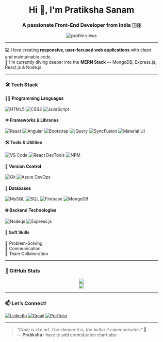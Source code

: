 <h1 align="center">Hi 👋, I'm Pratiksha Sanam</h1>
<h3 align="center">A passionate Front-End Developer from India 🇮🇳</h3>

<p align="center">
  <img src="https://komarev.com/ghpvc/?username=pratiksha-sanam&label=Profile%20views&color=0e75b6&style=flat" alt="profile views" />
</p>

---

💻 I love creating **responsive, user-focused web applications** with clean and maintainable code.  
🌱 I'm currently diving deeper into the **MERN Stack** — MongoDB, Express.js, React.js & Node.js.  

---

### 🛠️ Tech Stack

#### 👩‍💻 Programming Languages
![HTML5](https://img.shields.io/badge/-HTML5-E34F26?style=flat&logo=html5&logoColor=white)
![CSS3](https://img.shields.io/badge/-CSS3-1572B6?style=flat&logo=css3)
![JavaScript](https://img.shields.io/badge/-JavaScript-F7DF1E?style=flat&logo=javascript&logoColor=black)

#### ⚛️ Frameworks & Libraries
![React](https://img.shields.io/badge/-React-61DAFB?style=flat&logo=react&logoColor=black)
![Angular](https://img.shields.io/badge/-Angular-DD0031?style=flat&logo=angular&logoColor=white)
![Bootstrap](https://img.shields.io/badge/-Bootstrap-563D7C?style=flat&logo=bootstrap)
![jQuery](https://img.shields.io/badge/-jQuery-0769AD?style=flat&logo=jquery&logoColor=white)
![SyncFusion](https://img.shields.io/badge/-SyncFusion-blue?style=flat)
![Material UI](https://img.shields.io/badge/-MaterialUI-0081CB?style=flat&logo=mui)

#### 🛠 Tools & Utilities
![VS Code](https://img.shields.io/badge/-VSCode-007ACC?style=flat&logo=visual-studio-code)
![React DevTools](https://img.shields.io/badge/-React%20Devtools-61DAFB?style=flat&logo=react)
![NPM](https://img.shields.io/badge/-NPM-CB3837?style=flat&logo=npm)

#### 🔁 Version Control
![Git](https://img.shields.io/badge/-Git-F05032?style=flat&logo=git&logoColor=white)
![Azure DevOps](https://img.shields.io/badge/-Azure%20DevOps-0078D7?style=flat&logo=azuredevops)

#### 💾 Databases
![MySQL](https://img.shields.io/badge/-MySQL-4479A1?style=flat&logo=mysql)
![SQL](https://img.shields.io/badge/-SQL-336791?style=flat&logo=postgresql&logoColor=white)
![Firebase](https://img.shields.io/badge/-Firebase-FFCA28?style=flat&logo=firebase&logoColor=black)
![MongoDB](https://img.shields.io/badge/-MongoDB-47A248?style=flat&logo=mongodb&logoColor=white)

#### 🌐 Backend Technologies
![Node.js](https://img.shields.io/badge/-Node.js-339933?style=flat&logo=node.js&logoColor=white)
![Express.js](https://img.shields.io/badge/-Express.js-000000?style=flat&logo=express&logoColor=white)

#### 🤝 Soft Skills
🧠 Problem-Solving  
💬 Communication  
🤝 Team Collaboration  

---

### 🌟 GitHub Stats

<p align="center">
  
  <img src="https://github-readme-streak-stats.herokuapp.com/?user=pratikshaSanam&theme=radical" />
  <br/>
  <img src="https://github-readme-stats.vercel.app/api/top-langs/?username=pratikshaSanam&layout=compact&theme=radical" />
</p>

---

### 📫 Let’s Connect!

[![LinkedIn](https://img.shields.io/badge/LinkedIn-blue?logo=linkedin&logoColor=white)](https://www.linkedin.com/in/pratiksha-sanam-4518bb244/)
[![Gmail](https://img.shields.io/badge/Gmail-red?logo=gmail&logoColor=white)](mailto:pratikshasanam@gmail.com)
[![Portfolio](https://img.shields.io/badge/Portfolio-000000?style=flat&logo=internet-explorer&logoColor=white)](https://portfolio-sanam-pratiksha08.netlify.app/)

---

> _"Code is like art. The cleaner it is, the better it communicates."_ 🎨  
— **Pratiksha**  i have to add  contrubution chart also
